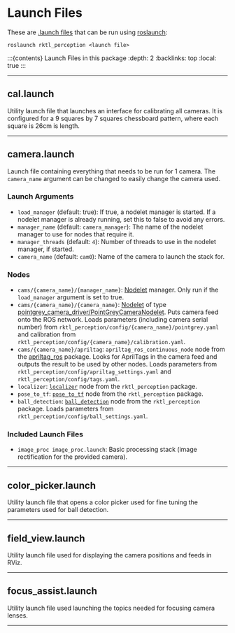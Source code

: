 # Launch Files

These are [.launch files](https://wiki.ros.org/roslaunch/XML) that can be run
using [roslaunch](https://wiki.ros.org/roslaunch):

```shell
roslaunch rktl_perception <launch file>
```

:::{contents} Launch Files in this package
:depth: 2
:backlinks: top
:local: true
:::

---

## cal.launch

Utility launch file that launches an interface for calibrating all cameras. It
is configured for a 9 squares by 7 squares chessboard pattern, where each square
is 26cm is length.

---

## camera.launch

Launch file containing everything that needs to be run for 1 camera. The
`camera_name` argument can be changed to easily change the camera used.

### Launch Arguments

- `load_manager` (default: true): If true, a nodelet manager is started. If a
    nodelet manager is already running, set this to false to avoid any errors.
- `manager_name` (default: `camera_manager`): The name of the nodelet manager to
    use for nodes that require it.
- `manager_threads` (default: `4`): Number of threads to use in the nodelet
    manager, if started.
- `camera_name` (default: `cam0`): Name of the camera to launch the stack for.

### Nodes

- `cams/{camera_name}/{manager_name}`: [Nodelet](https://wiki.ros.org/nodelet)
    manager. Only run if the `load_manager` argument is set to true.
- `cams/{camera_name}/{camera_name}`: [Nodelet](https://wiki.ros.org/nodelet) of type
    [pointgrey_camera_driver/PointGreyCameraNodelet](https://wiki.ros.org/pointgrey_camera_driver).
    Puts camera feed onto the ROS network. Loads parameters (including camera
    serial number) from `rktl_perception/config/{camera_name}/pointgrey.yaml`
    and calibration from `rktl_perception/config/{camera_name}/calibration.yaml`.
- `cams/{camera_name}/apriltag`: `apriltag_ros_continuous_node` node from the
    [apriltag_ros](https://wiki.ros.org/apriltag_ros) package. Looks for
    AprilTags in the camera feed and outputs the result to be used by other
    nodes. Loads parameters from `rktl_perception/config/apriltag_settings.yaml`
    and `rktl_perception/config/tags.yaml`.
- `localizer`: [`localizer`](../nodes/README.md#localizer) node from the
    `rktl_perception` package.
- `pose_to_tf`: [`pose_to_tf`](../nodes/README.md#pose_to_tf) node from the
    `rktl_perception` package.
- `ball_detection`: [`ball_detection`](../nodes/README.md#ball_detection) node
    from the `rktl_perception` package. Loads parameters from
    `rktl_perception/config/ball_settings.yaml`.

### Included Launch Files

- `image_proc image_proc.launch`: Basic processing stack (image rectification
    for the provided camera).

---

## color_picker.launch

Utility launch file that opens a color picker used for fine tuning the parameters used for ball detection.

---

## field_view.launch

Utility launch file used for displaying the camera positions and feeds in RViz.

---

## focus_assist.launch

Utility launch file used launching the topics needed for focusing camera lenses.

---
